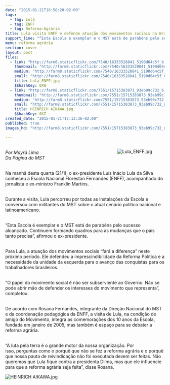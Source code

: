 ```yaml
---
date: "2015-01-21T16:58:20-02:00"
tags:
  - tag: Lula
  - tag: ENFF
  - tag: Reforma-Agrária
title: Lula visita ENFF e defende atuação dos movimentos sociais no Brasil
support_line: "“Esta Escola é exemplar e o MST está de parabéns pelo sucesso alcançado. Continuem formando quadros para as mudanças que o país tanto precisa”, afirmou."
menu: reforma agrária
section: cover
layout: post
files:
  - link: "http://farm8.staticflickr.com/7540/16333528841_5190d64c5f_b.jpg"
    thumbnail: "http://farm8.staticflickr.com/7540/16333528841_5190d64c5f_t.jpg"
    medium: "http://farm8.staticflickr.com/7540/16333528841_5190d64c5f_z.jpg"
    small: "http://farm8.staticflickr.com/7540/16333528841_5190d64c5f_n.jpg"
    title: Lula_ENFF.jpg
    $$hashKey: 0XW
  - link: "http://farm8.staticflickr.com/7551/15715383873_93eb99c732_b.jpg"
    thumbnail: "http://farm8.staticflickr.com/7551/15715383873_93eb99c732_t.jpg"
    medium: "http://farm8.staticflickr.com/7551/15715383873_93eb99c732_z.jpg"
    small: "http://farm8.staticflickr.com/7551/15715383873_93eb99c732_n.jpg"
    title: HEINRICH AIKAWA.jpg
    $$hashKey: 0XZ
created_date: "2015-01-21T17:13:36-02:00"
published: true
images_hd: "http://farm8.staticflickr.com/7551/15715383873_93eb99c732_n.jpg"

---
```

<figure class="image" style="float:right"><img alt="Lula_ENFF.jpg" src="http://farm8.staticflickr.com/7540/16333528841_5190d64c5f_b.jpg" />
<figcaption></figcaption>
</figure>

<p><br />
<em>Por Mayr&aacute; Lima<br />
Da P&aacute;gina do MST</em></p>

<p><br />
Na manh&atilde; desta quarta (21/1), o ex-presidente Lu&iacute;s In&aacute;cio Lula da Silva conheceu a Escola Nacional Florestan Fernandes (ENFF), acompanhado do jornalista e ex-ministro Franklin Martins.</p>

<p><br />
Durante a visita, Lula percorreu por todas as instala&ccedil;&otilde;es da Escola e conversou com militantes do MST sobre o atual cen&aacute;rio pol&iacute;tico nacional e latinoamericano.</p>

<p><br />
&ldquo;Esta Escola &eacute; exemplar e o MST est&aacute; de parab&eacute;ns pelo sucesso alcan&ccedil;ado. Continuem formando quadros para as mudan&ccedil;as que o pa&iacute;s tanto precisa&rdquo;, afirmou o ex-presidente.</p>

<p><br />
Para Lula, a atua&ccedil;&atilde;o dos movimentos sociais &ldquo;far&aacute; a diferen&ccedil;a&rdquo; neste pr&oacute;ximo per&iacute;odo. Ele defendeu a imprescindibilidade da Reforma Pol&iacute;tica e a necessidade da unidade da esquerda para o avan&ccedil;o das conquistas para os trabalhadores brasileiros.</p>

<p><br />
&ldquo;O papel do movimento social &eacute; n&atilde;o ser subserviente ao Governo. N&atilde;o se pode abrir m&atilde;o de defender os interesses do movimento que representa&rdquo;, completou.</p>

<p><br />
De acordo com Rosana Fernandes, integrante da Dire&ccedil;&atilde;o Nacional do MST e da coordena&ccedil;&atilde;o pedag&oacute;gica da ENFF, a visita de Lula, na condi&ccedil;&atilde;o de amigo do Movimento, integra as comemora&ccedil;&otilde;es dos 10 anos da Escola, fundada em janeiro de 2005, mas tamb&eacute;m &eacute; espa&ccedil;o para se debater a reforma agr&aacute;ria.</p>

<p><br />
&ldquo;A luta pela terra &eacute; o grande motor da nossa organiza&ccedil;&atilde;o. Por isso,&nbsp;perguntas como o porqu&ecirc; que n&atilde;o se fez a reforma agr&aacute;ria e o porqu&ecirc; que nossa pauta de reivindica&ccedil;&atilde;o n&atilde;o foi executada devem ser feitas. N&atilde;o queremos que Lula fique contra a presidenta Dilma, mas que ele influencie para que a reforma agr&aacute;ria seja feita&rdquo;, disse Rosana.</p>

<p><img alt="HEINRICH AIKAWA.jpg" src="http://farm8.staticflickr.com/7551/15715383873_93eb99c732_b.jpg" /></p>
